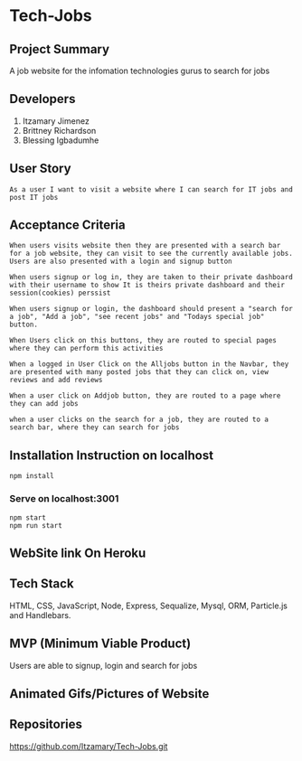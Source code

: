 # Tech-Jobs

## Project Summary
A job website for the infomation technologies gurus to search for jobs

## Developers
1. Itzamary Jimenez
2. Brittney Richardson
3. Blessing Igbadumhe

## User Story
    As a user I want to visit a website where I can search for IT jobs and post IT jobs

## Acceptance Criteria
    When users visits website then they are presented with a search bar for a job website, they can visit to see the currently available jobs. Users are also presented with a login and signup button

    When users signup or log in, they are taken to their private dashboard with their username to show It is theirs private dashboard and their session(cookies) perssist

    When users signup or login, the dashboard should present a "search for a job", "Add a job", "see recent jobs" and "Todays special job" button.

    When Users click on this buttons, they are routed to special pages where they can perform this activities

    When a logged in User Click on the Alljobs button in the Navbar, they are presented with many posted jobs that they can click on, view reviews and add reviews

    When a user click on Addjob button, they are routed to a page where they can add jobs

    when a user clicks on the search for a job, they are routed to a search bar, where they can search for jobs

## Installation Instruction on localhost
`npm install`
### Serve on localhost:3001
`npm start`
<br>
`npm run start`

## WebSite link On Heroku

## Tech Stack
HTML, CSS, JavaScript, Node, Express, Sequalize, Mysql, ORM, Particle.js and Handlebars.

## MVP (Minimum Viable Product)
Users are able to signup, login and search for jobs

## Animated Gifs/Pictures of Website

## Repositories
https://github.com/Itzamary/Tech-Jobs.git